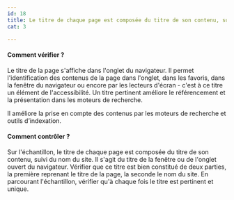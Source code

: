 ```yaml
---
id: 18
title: Le titre de chaque page est composée du titre de son contenu, suivi du nom du site
cat: 3

---
```


#### Comment vérifier ?

Le titre de la page s'affiche dans l'onglet du navigateur. Il permet l'identification des contenus de la page dans l'onglet, dans les favoris, dans la fenêtre du navigateur ou encore par les lecteurs d'écran - c'est à ce titre un élément de l'accessibilité. Un titre pertinent améliore le référencement et la présentation dans les moteurs de recherche.

Il améliore la prise en compte des contenus par les moteurs de recherche et outils d’indexation.

#### Comment contrôler ?

Sur l'échantillon, le titre de chaque page est composée du titre de son contenu, suivi du nom du site. Il s'agit du titre de la fenêtre ou de l'onglet ouvert du navigateur. Vérifier que ce titre est bien constitué de deux parties, la première reprenant le titre de la page, la seconde le nom du site. En parcourant l'échantillon, vérifier qu'à chaque fois le titre est pertinent et unique.
